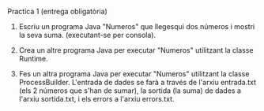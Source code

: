 Practica 1 (entrega obligatòria)

1) Escriu un programa Java "Numeros" que llegesqui dos números i mostri la seva suma.
 (executant-se per consola).

2) Crea un altre programa Java per executar "Numeros" utilitzant la classe Runtime.

3) Fes un altra programa Java per executar "Numeros" utilitzant la classe ProcessBuilder. 
L'entrada de dades se farà a través de l'arxiu entrada.txt 
(els 2 números que s'han de sumar), la sortida (la suma) de dades a l'arxiu sortida.txt, 
i els errors a l'arxiu errors.txt.